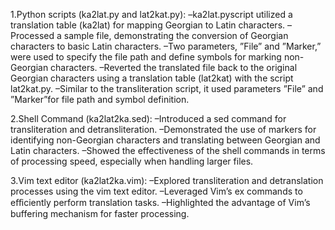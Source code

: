 1.Python scripts (ka2lat.py and lat2kat.py):
–ka2lat.pyscript utilized a translation table (ka2lat) for mapping Georgian to Latin characters.
–Processed a sample file, demonstrating the conversion of Georgian characters to basic Latin characters.
–Two parameters, ”File” and ”Marker,” were used to specify the file path and define symbols for marking non-Georgian characters.
–Reverted the translated file back to the original Georgian characters using a translation table (lat2kat) with the script lat2kat.py.
–Similar to the transliteration script, it used parameters ”File” and ”Marker”for file path and symbol definition.

2.Shell Command (ka2lat2ka.sed):
–Introduced a sed command for transliteration and detransliteration.
–Demonstrated the use of markers for identifying non-Georgian characters and translating between Georgian and Latin characters.
–Showed the effectiveness of the shell commands in terms of processing speed, especially when handling larger files.

3.Vim text editor (ka2lat2ka.vim):
–Explored transliteration and detranslation processes using the vim text editor.
–Leveraged Vim’s ex commands to eﬀiciently perform translation tasks.
–Highlighted the advantage of Vim’s buffering mechanism for faster processing.
